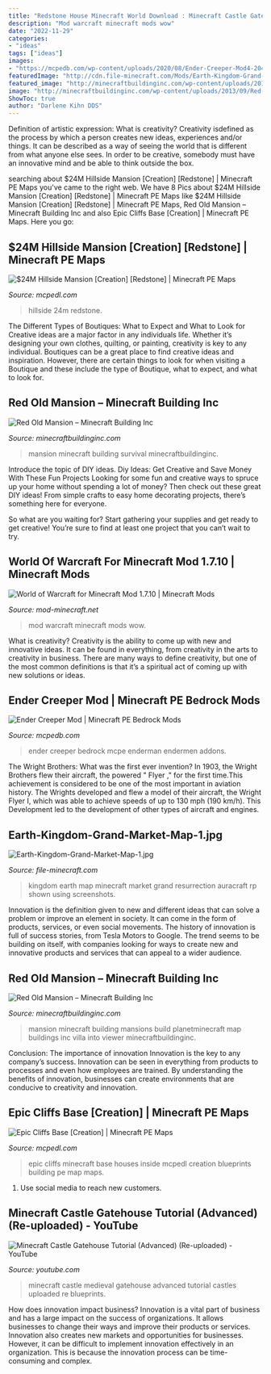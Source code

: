 ```yaml
---
title: "Redstone House Minecraft World Download : Minecraft Castle Gatehouse Tutorial (advanced) (re-uploaded)"
description: "Mod warcraft minecraft mods wow"
date: "2022-11-29"
categories:
- "ideas"
tags: ["ideas"]
images:
- "https://mcpedb.com/wp-content/uploads/2020/08/Ender-Creeper-Mod4-2048x1226.png"
featuredImage: "http://cdn.file-minecraft.com/Mods/Earth-Kingdom-Grand-Market-Map-1.jpg"
featured_image: "http://minecraftbuildinginc.com/wp-content/uploads/2013/09/Red-Old-Mansion-Minecraft-building-ideas-3.jpg"
image: "http://minecraftbuildinginc.com/wp-content/uploads/2013/09/Red-Old-Mansion-Minecraft-building-ideas-3.jpg"
ShowToc: true
author: "Darlene Kihn DDS"
---
```



Definition of artistic expression: What is creativity?
Creativity isdefined as the process by which a person creates new ideas, experiences and/or things. It can be described as a way of seeing the world that is different from what anyone else sees. In order to be creative, somebody must have an innovative mind and be able to think outside the box.

	

		
searching about $24M Hillside Mansion [Creation] [Redstone] | Minecraft PE Maps you've came to the right web. We have 8 Pics about $24M Hillside Mansion [Creation] [Redstone] | Minecraft PE Maps like $24M Hillside Mansion [Creation] [Redstone] | Minecraft PE Maps, Red Old Mansion – Minecraft Building Inc and also Epic Cliffs Base [Creation] | Minecraft PE Maps. Here you go:
		
    
## $24M Hillside Mansion [Creation] [Redstone] | Minecraft PE Maps

<img loading=lazy src="https://mcpedl.com/wp-content/uploads/2018/03/hillside-mansion-3.jpg" onerror="this.onerror=null;this.src='https://tse3.mm.bing.net/th?id=OIP.UKtcDREDTEgj9uUL6ukhFwHaES&amp;pid=15.1';" alt="$24M Hillside Mansion [Creation] [Redstone] | Minecraft PE Maps">

_Source: mcpedl.com_

>hillside 24m redstone. 

	

The Different Types of Boutiques: What to Expect and What to Look for
Creative ideas are a major factor in any individuals life. Whether it’s designing your own clothes, quilting, or painting, creativity is key to any individual. Boutiques can be a great place to find creative ideas and inspiration. However, there are certain things to look for when visiting a Boutique and these include the type of Boutique, what to expect, and what to look for.

    
## Red Old Mansion – Minecraft Building Inc

<img loading=lazy src="http://minecraftbuildinginc.com/wp-content/uploads/2013/09/Red-Old-Mansion-Minecraft-building-ideas-6.jpg" onerror="this.onerror=null;this.src='https://tse4.mm.bing.net/th?id=OIP.9CVta0lJdZMAKa5QCOnJmAHaD3&amp;pid=15.1';" alt="Red Old Mansion – Minecraft Building Inc">

_Source: minecraftbuildinginc.com_

>mansion minecraft building survival minecraftbuildinginc. 

	

Introduce the topic of DIY ideas.
Diy Ideas: Get Creative and Save Money With These Fun Projects
Looking for some fun and creative ways to spruce up your home without spending a lot of money? Then check out these great DIY ideas! From simple crafts to easy home decorating projects, there’s something here for everyone.

So what are you waiting for? Start gathering your supplies and get ready to get creative! You’re sure to find at least one project that you can’t wait to try.

    
## World Of Warcraft For Minecraft Mod 1.7.10 | Minecraft Mods

<img loading=lazy src="http://img.mod-minecraft.net/Mods/World-of-Warcraft-Mod-10.jpg" onerror="this.onerror=null;this.src='https://tse4.mm.bing.net/th?id=OIP.og1gWtkefU_4h65W39pNAAHaFn&amp;pid=15.1';" alt="World of Warcraft for Minecraft Mod 1.7.10 | Minecraft Mods">

_Source: mod-minecraft.net_

>mod warcraft minecraft mods wow. 

	

What is creativity?
Creativity is the ability to come up with new and innovative ideas. It can be found in everything, from creativity in the arts to creativity in business. There are many ways to define creativity, but one of the most common definitions is that it’s a spiritual act of coming up with new solutions or ideas.

    
## Ender Creeper Mod | Minecraft PE Bedrock Mods

<img loading=lazy src="https://mcpedb.com/wp-content/uploads/2020/08/Ender-Creeper-Mod4-2048x1226.png" onerror="this.onerror=null;this.src='https://tse2.mm.bing.net/th?id=OIP.q7KdJNlIHmzw30v_smEgdwHaEb&amp;pid=15.1';" alt="Ender Creeper Mod | Minecraft PE Bedrock Mods">

_Source: mcpedb.com_

>ender creeper bedrock mcpe enderman endermen addons. 

	

The Wright Brothers: What was the first ever invention?
In 1903, the Wright Brothers flew their aircraft, the powered " Flyer ," for the first time.This achievement is considered to be one of the most important in aviation history. The Wrights developed and flew a model of their aircraft, the Wright Flyer I, which was able to achieve speeds of up to 130 mph (190 km/h). This Development led to the development of other types of aircraft and engines.

    
## Earth-Kingdom-Grand-Market-Map-1.jpg

<img loading=lazy src="http://cdn.file-minecraft.com/Mods/Earth-Kingdom-Grand-Market-Map-1.jpg" onerror="this.onerror=null;this.src='https://tse3.mm.bing.net/th?id=OIP.lQW7iUamo0MIB-gcf_1VaQHaFP&amp;pid=15.1';" alt="Earth-Kingdom-Grand-Market-Map-1.jpg">

_Source: file-minecraft.com_

>kingdom earth map minecraft market grand resurrection auracraft rp shown using screenshots. 

	

Innovation is the definition given to new and different ideas that can solve a problem or improve an element in society. It can come in the form of products, services, or even social movements. The history of innovation is full of success stories, from Tesla Motors to Google. The trend seems to be building on itself, with companies looking for ways to create new and innovative products and services that can appeal to a wider audience.

    
## Red Old Mansion – Minecraft Building Inc

<img loading=lazy src="http://minecraftbuildinginc.com/wp-content/uploads/2013/09/Red-Old-Mansion-Minecraft-building-ideas-3.jpg" onerror="this.onerror=null;this.src='https://tse4.mm.bing.net/th?id=OIP.-OXP50XQZvGXIKJgdbVowgHaEJ&amp;pid=15.1';" alt="Red Old Mansion – Minecraft Building Inc">

_Source: minecraftbuildinginc.com_

>mansion minecraft building mansions build planetminecraft map buildings inc villa into viewer minecraftbuildinginc. 

	

Conclusion: The importance of innovation
Innovation is the key to any company’s success. Innovation can be seen in everything from products to processes and even how employees are trained. By understanding the benefits of innovation, businesses can create environments that are conducive to creativity and innovation.

    
## Epic Cliffs Base [Creation] | Minecraft PE Maps

<img loading=lazy src="http://mcpedl.com/wp-content/uploads/2017/03/epic-cliffs-1-1.jpg" onerror="this.onerror=null;this.src='https://tse1.mm.bing.net/th?id=OIP.mOX_E9TkmoYdLDF99cSiCQHaD7&amp;pid=15.1';" alt="Epic Cliffs Base [Creation] | Minecraft PE Maps">

_Source: mcpedl.com_

>epic cliffs minecraft base houses inside mcpedl creation blueprints building pe map maps. 

	

1. Use social media to reach new customers.

    
## Minecraft Castle Gatehouse Tutorial (Advanced) (Re-uploaded) - YouTube

<img loading=lazy src="http://i.ytimg.com/vi/xdil8YEbKNk/maxresdefault.jpg" onerror="this.onerror=null;this.src='https://tse1.mm.bing.net/th?id=OIP.nX9xA3kMP5sc_kGyqwKwuAHaEK&amp;pid=15.1';" alt="Minecraft Castle Gatehouse Tutorial (Advanced) (Re-uploaded) - YouTube">

_Source: youtube.com_

>minecraft castle medieval gatehouse advanced tutorial castles uploaded re blueprints. 

	

How does innovation impact business?
Innovation is a vital part of business and has a large impact on the success of organizations. It allows businesses to change their ways and improve their products or services. Innovation also creates new markets and opportunities for businesses. However, it can be difficult to implement innovation effectively in an organization. This is because the innovation process can be time-consuming and complex.

